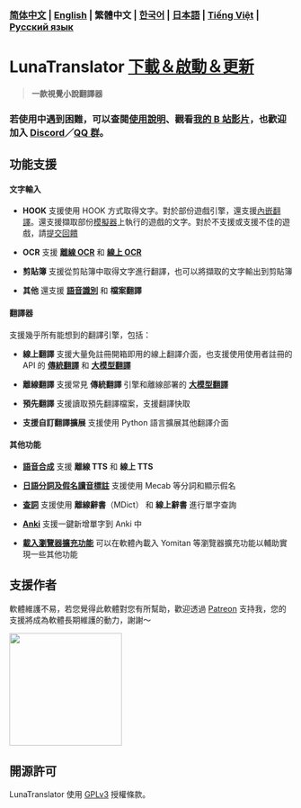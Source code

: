 ### [简体中文](README.md) | [English](README_en.md) | 繁體中文 | [한국어](README_ko.md) | [日本語](README_ja.md) | [Tiếng Việt](README_vi.md) | [Русский язык](README_ru.md)

# LunaTranslator [下載＆啟動＆更新](https://docs.lunatranslator.org/cht/README.html)  

> **一款視覺小說翻譯器**

### 若使用中遇到困難，可以查閱[使用說明](https://docs.lunatranslator.org/cht)、觀看[我的 B 站影片](https://space.bilibili.com/592120404/video)，也歡迎加入 [Discord](https://discord.com/invite/ErtDwVeAbB)／[QQ 群](https://qm.qq.com/q/I5rr3uEpi2)。

## 功能支援

#### 文字輸入

- **HOOK** 支援使用 HOOK 方式取得文字。對於部份遊戲引擎，還支援[內嵌翻譯](https://docs.lunatranslator.org/cht/embedtranslate.html)。還支援擷取部份[模擬器](https://docs.lunatranslator.org/cht/emugames.html)上執行的遊戲的文字。對於不支援或支援不佳的遊戲，請[提交回饋](https://github.com/HIllya51/LunaTranslator/issues/new?assignees=&labels=enhancement&projects=&template=01_game_request.yaml)

- **OCR** 支援 **[離線 OCR](https://docs.lunatranslator.org/cht/useapis/ocrapi.html)** 和 **[線上 OCR](https://docs.lunatranslator.org/cht/useapis/ocrapi.html)**

- **剪貼簿** 支援從剪貼簿中取得文字進行翻譯，也可以將擷取的文字輸出到剪貼簿

- **其他** 還支援 **[語音識別](https://docs.lunatranslator.org/cht/sr.html)** 和 **檔案翻譯**

#### 翻譯器

支援幾乎所有能想到的翻譯引擎，包括：

- **線上翻譯** 支援大量免註冊開箱即用的線上翻譯介面，也支援使用使用者註冊的 API 的 **[傳統翻譯](https://docs.lunatranslator.org/cht/useapis/tsapi.html)** 和 **[大模型翻譯](https://docs.lunatranslator.org/cht/guochandamoxing.html)**

- **離線翻譯** 支援常見 **傳統翻譯** 引擎和離線部署的 **[大模型翻譯](https://docs.lunatranslator.org/cht/offlinellm.html)**

- **預先翻譯** 支援讀取預先翻譯檔案，支援翻譯快取

- **支援自訂翻譯擴展** 支援使用 Python 語言擴展其他翻譯介面

#### 其他功能

- **[語音合成](https://docs.lunatranslator.org/cht/ttsengines.html)** 支援 **離線 TTS** 和 **線上 TTS**

- **[日語分詞及假名讀音標註](https://docs.lunatranslator.org/cht/qa1.html)** 支援使用 Mecab 等分詞和顯示假名

- **[查詞](https://docs.lunatranslator.org/cht/internaldict.html)** 支援使用 **離線辭書**（MDict） 和 **線上辭書** 進行單字查詢

- **[Anki](https://docs.lunatranslator.org/cht/qa2.html)** 支援一鍵新增單字到 Anki 中

- **[載入瀏覽器擴充功能](https://docs.lunatranslator.org/cht/yomitan.html)** 可以在軟體內載入 Yomitan 等瀏覽器擴充功能以輔助實現一些其他功能

## 支援作者

軟體維護不易，若您覺得此軟體對您有所幫助，歡迎透過 [Patreon](https://patreon.com/HIllya51) 支持我，您的支援將成為軟體長期維護的動力，謝謝～

<a href="https://patreon.com/HIllya51" target='_blank'><img width="200" src="../docs/become_a_patron_4x1_black_logo_white_text_on_coral.svg"></a>

## 開源許可

LunaTranslator 使用 [GPLv3](../LICENSE) 授權條款。
